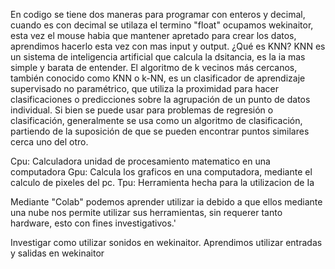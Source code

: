 En codigo se tiene dos maneras para programar con enteros y decimal, cuando es con decimal se utilaza el termino "float"
ocupamos wekinaitor, esta vez el mouse habia que mantener apretado para crear los datos, aprendimos hacerlo esta vez con mas input y output.
¿Qué es KNN?
KNN es un sistema de inteligencia artificial que calcula la dsitancia, es la ia mas simple y barata de entender.
El algoritmo de k vecinos más cercanos, también conocido como KNN o k-NN, es un clasificador de aprendizaje supervisado no paramétrico, 
que utiliza la proximidad para hacer clasificaciones o predicciones sobre la agrupación de un punto de datos individual.
Si bien se puede usar para problemas de regresión o clasificación, generalmente se usa como un algoritmo de clasificación, partiendo de la suposición de que se pueden encontrar puntos similares cerca uno del otro.

Cpu: Calculadora unidad de procesamiento matematico en una computadora
Gpu: Calcula los graficos en una computadora, mediante el calculo de pixeles del pc.
Tpu: Herramienta hecha para la utilizacion de Ia

Mediante "Colab" podemos aprender utilizar ia debido a que ellos mediante una nube nos permite utilizar sus herramientas, sin requerer tanto hardware,
esto con fines investigativos.'

Investigar como utilizar sonidos en wekinaitor.
Aprendimos utilizar entradas y salidas en wekinaitor
